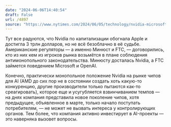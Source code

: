 ```yaml
---
date: "2024-06-06T14:40:54"
draft: False
url: /4897
source: "https://www.nytimes.com/2024/06/05/technology/nvidia-microsoft-openai-antitrust-doj-ftc.html"
---
```


Тут все радуются, что Nvidia по капитализации обогнала Apple и достигла 3 трлн долларов, но не всё безоблачно в её судьбе. Американские регуляторы — а именно Минюст и FTC, — договорились, кто из них кем из игроков рынка возьмётся в плане соблюдения антимонопольного законодательства. Минюсту досталась Nvidia, а FTC займется поведением Microsoft и OpenAI. 

Конечно, практически монопольное положение Nvidia на рынке чипов для AI (AMD до сих пор не в состоянии создать хоть какую-то конкуренцию, другие производители только пытаются как-то среагировать), которое еще и усугубляется взвинчиванием темпов — на днях компания представила новое поколение чипов, хотя предыдущее, объявленное в марте, только начало поступать потребителям, — не может не вызвать интереса у контролирующих органов. Тем более, что компания активно инвестирует в AI-проекты — это наверняка вызовет вопросы.
